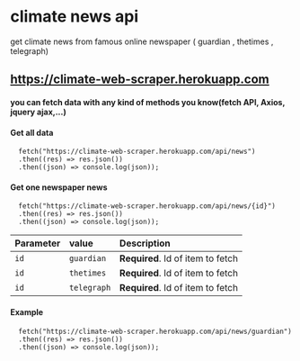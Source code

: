 
# climate news api 

get climate news from famous online newspaper 
( guardian , thetimes , telegraph)

## https://climate-web-scraper.herokuapp.com

#### you can fetch data with any kind of methods you know(fetch API, Axios, jquery ajax,...)


#### Get all data

```http
  fetch("https://climate-web-scraper.herokuapp.com/api/news")
  .then((res) => res.json())
  .then((json) => console.log(json));
```


#### Get one newspaper news

```http
  fetch("https://climate-web-scraper.herokuapp.com/api/news/{id}")
  .then((res) => res.json())
  .then((json) => console.log(json));
```

| Parameter | value     | Description                       |
| :-------- | :------- | :-------------------------------- |
| `id`      | `guardian` | **Required**. Id of item to fetch |
| `id`      | `thetimes` | **Required**. Id of item to fetch |
| `id`      | `telegraph` | **Required**. Id of item to fetch |


#### Example

```http
  fetch("https://climate-web-scraper.herokuapp.com/api/news/guardian")
  .then((res) => res.json())
  .then((json) => console.log(json));
```

